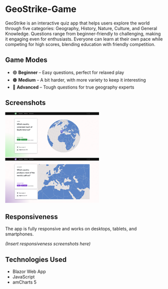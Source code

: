 # GeoStrike-Game

GeoStrike is an interactive quiz app that helps users explore the world through five categories: Geography, History, Nature, Culture, and General Knowledge. Questions range from beginner-friendly to challenging, making it engaging even for enthusiasts. Everyone can learn at their own pace while competing for high scores, blending education with friendly competition.

## Game Modes

* 🟢 **Beginner** – Easy questions, perfect for relaxed play
* 🟠 **Medium** – A bit harder, with more variety to keep it interesting
* 🔴 **Advanced** – Tough questions for true geography experts

## Screenshots

<img src="GeoStrike-Game/wwwroot/images/readme/beginner.png" alt="Beginner" width="300" />

<img src="GeoStrike-Game/wwwroot/images/readme/advanced.png" alt="Advanced" width="300" />

## Responsiveness

The app is fully responsive and works on desktops, tablets, and smartphones.

*(Insert responsiveness screenshots here)*

## Technologies Used

* Blazor Web App
* JavaScript
* amCharts 5
